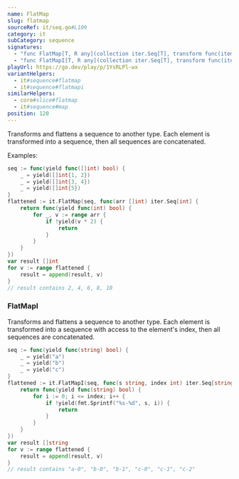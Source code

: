 ```yaml
---
name: FlatMap
slug: flatmap
sourceRef: it/seq.go#L109
category: it
subCategory: sequence
signatures:
  - "func FlatMap[T, R any](collection iter.Seq[T], transform func(item T) iter.Seq[R]) iter.Seq[R]"
  - "func FlatMapI[T, R any](collection iter.Seq[T], transform func(item T, index int) iter.Seq[R]) iter.Seq[R]"
playUrl: https://go.dev/play/p/1YsRLPl-wx
variantHelpers:
  - it#sequence#flatmap
  - it#sequence#flatmapi
similarHelpers:
  - core#slice#flatmap
  - it#sequence#map
position: 120
---
```


Transforms and flattens a sequence to another type. Each element is transformed into a sequence, then all sequences are concatenated.

Examples:

```go
seq := func(yield func([]int) bool) {
    _ = yield([]int{1, 2})
    _ = yield([]int{3, 4})
    _ = yield([]int{5})
}
flattened := it.FlatMap(seq, func(arr []int) iter.Seq[int] {
    return func(yield func(int) bool) {
        for _, v := range arr {
            if !yield(v * 2) {
                return
            }
        }
    }
})
var result []int
for v := range flattened {
    result = append(result, v)
}
// result contains 2, 4, 6, 8, 10
```

### FlatMapI

Transforms and flattens a sequence to another type. Each element is transformed into a sequence with access to the element's index, then all sequences are concatenated.

```go
seq := func(yield func(string) bool) {
    _ = yield("a")
    _ = yield("b")
    _ = yield("c")
}
flattened := it.FlatMapI(seq, func(s string, index int) iter.Seq[string] {
    return func(yield func(string) bool) {
        for i := 0; i <= index; i++ {
            if !yield(fmt.Sprintf("%s-%d", s, i)) {
                return
            }
        }
    }
})
var result []string
for v := range flattened {
    result = append(result, v)
}
// result contains "a-0", "b-0", "b-1", "c-0", "c-1", "c-2"
```